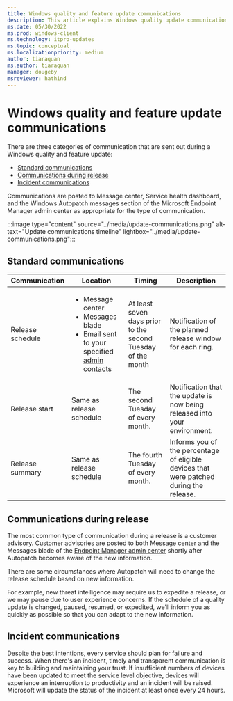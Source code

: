 ```yaml
---
title: Windows quality and feature update communications
description: This article explains Windows quality update communications
ms.date: 05/30/2022
ms.prod: windows-client
ms.technology: itpro-updates
ms.topic: conceptual
ms.localizationpriority: medium
author: tiaraquan
ms.author: tiaraquan
manager: dougeby
msreviewer: hathind
---
```


# Windows quality and feature update communications

There are three categories of communication that are sent out during a Windows quality and feature update:

- [Standard communications](#standard-communications)
- [Communications during release](#communications-during-release)
- [Incident communications](#incident-communications)

Communications are posted to Message center, Service health dashboard, and the Windows Autopatch messages section of the Microsoft Endpoint Manager admin center as appropriate for the type of communication.  

:::image type="content" source="../media/update-communications.png" alt-text="Update communications timeline" lightbox="../media/update-communications.png":::

## Standard communications

| Communication | Location | Timing | Description |
| ----- | ----- |  ----- | ----- |
| Release schedule | <ul><li>Message center</li><li>Messages blade</li><li>Email sent to your specified [admin contacts](../deploy/windows-autopatch-admin-contacts.md)</li><ul> | At least seven days prior to the second Tuesday of the month| Notification of the planned release window for each ring. |
| Release start | Same as release schedule | The second Tuesday of every month. | Notification that the update is now being released into your environment. |
| Release summary | Same as release schedule | The fourth Tuesday of every month. | Informs you of the percentage of eligible devices that were patched during the release. |

## Communications during release

The most common type of communication during a release is a customer advisory. Customer advisories are posted to both Message center and the Messages blade of the [Endpoint Manager admin center](https://go.microsoft.com/fwlink/?linkid=2109431) shortly after Autopatch becomes aware of the new information.

There are some circumstances where Autopatch will need to change the release schedule based on new information.

For example, new threat intelligence may require us to expedite a release, or we may pause due to user experience concerns. If the schedule of a quality update is changed, paused, resumed, or expedited, we'll inform you as quickly as possible so that you can adapt to the new information.

## Incident communications

Despite the best intentions, every service should plan for failure and success. When there's an incident, timely and transparent communication is key to building and maintaining your trust. If insufficient numbers of devices have been updated to meet the service level objective, devices will experience an interruption to productivity and an incident will be raised. Microsoft will update the status of the incident at least once every 24 hours.
